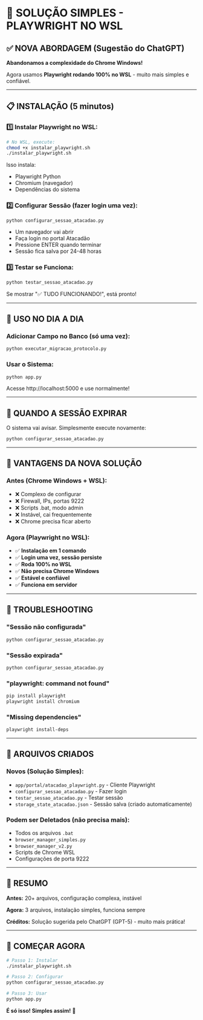 # 🚀 SOLUÇÃO SIMPLES - PLAYWRIGHT NO WSL

## ✅ NOVA ABORDAGEM (Sugestão do ChatGPT)

**Abandonamos a complexidade do Chrome Windows!** 

Agora usamos **Playwright rodando 100% no WSL** - muito mais simples e confiável.

---

## 📋 INSTALAÇÃO (5 minutos)

### 1️⃣ Instalar Playwright no WSL:

```bash
# No WSL, execute:
chmod +x instalar_playwright.sh
./instalar_playwright.sh
```

Isso instala:
- Playwright Python
- Chromium (navegador)
- Dependências do sistema

### 2️⃣ Configurar Sessão (fazer login uma vez):

```bash
python configurar_sessao_atacadao.py
```

- Um navegador vai abrir
- Faça login no portal Atacadão
- Pressione ENTER quando terminar
- Sessão fica salva por 24-48 horas

### 3️⃣ Testar se Funciona:

```bash
python testar_sessao_atacadao.py
```

Se mostrar "✅ TUDO FUNCIONANDO!", está pronto!

---

## 🎯 USO NO DIA A DIA

### Adicionar Campo no Banco (só uma vez):
```bash
python executar_migracao_protocolo.py
```

### Usar o Sistema:
```bash
python app.py
```

Acesse http://localhost:5000 e use normalmente!

---

## 🔄 QUANDO A SESSÃO EXPIRAR

O sistema vai avisar. Simplesmente execute novamente:

```bash
python configurar_sessao_atacadao.py
```

---

## 🎉 VANTAGENS DA NOVA SOLUÇÃO

### Antes (Chrome Windows + WSL):
- ❌ Complexo de configurar
- ❌ Firewall, IPs, portas 9222
- ❌ Scripts .bat, modo admin
- ❌ Instável, cai frequentemente
- ❌ Chrome precisa ficar aberto

### Agora (Playwright no WSL):
- ✅ **Instalação em 1 comando**
- ✅ **Login uma vez, sessão persiste**
- ✅ **Roda 100% no WSL**
- ✅ **Não precisa Chrome Windows**
- ✅ **Estável e confiável**
- ✅ **Funciona em servidor**

---

## 🐛 TROUBLESHOOTING

### "Sessão não configurada"
```bash
python configurar_sessao_atacadao.py
```

### "Sessão expirada"
```bash
python configurar_sessao_atacadao.py
```

### "playwright: command not found"
```bash
pip install playwright
playwright install chromium
```

### "Missing dependencies"
```bash
playwright install-deps
```

---

## 📁 ARQUIVOS CRIADOS

### Novos (Solução Simples):
- `app/portal/atacadao_playwright.py` - Cliente Playwright
- `configurar_sessao_atacadao.py` - Fazer login
- `testar_sessao_atacadao.py` - Testar sessão
- `storage_state_atacadao.json` - Sessão salva (criado automaticamente)

### Podem ser Deletados (não precisa mais):
- Todos os arquivos `.bat`
- `browser_manager_simples.py`
- `browser_manager_v2.py`
- Scripts de Chrome WSL
- Configurações de porta 9222

---

## 📝 RESUMO

**Antes:** 20+ arquivos, configuração complexa, instável

**Agora:** 3 arquivos, instalação simples, funciona sempre

**Créditos:** Solução sugerida pelo ChatGPT (GPT-5) - muito mais prática!

---

## 🚀 COMEÇAR AGORA

```bash
# Passo 1: Instalar
./instalar_playwright.sh

# Passo 2: Configurar
python configurar_sessao_atacadao.py

# Passo 3: Usar
python app.py
```

**É só isso! Simples assim!** 🎉